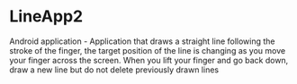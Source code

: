 # LineApp2
Android application - Application that draws a straight line following the stroke of the finger, the target position of the line is changing as you move your finger across the screen. When you lift your finger and go back down, draw a new line but do not delete previously drawn lines
